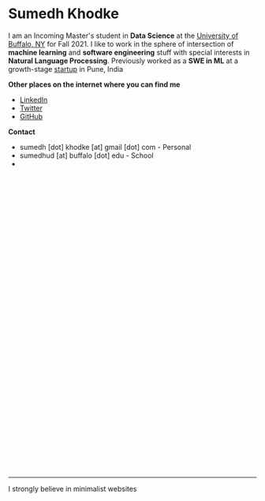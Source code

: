 # Sumedh Khodke 

I am an Incoming Master's student in **Data Science** at the [University of Buffalo, NY](https://www.buffalo.edu/) for Fall 2021.
I like to work in the sphere of intersection of **machine learning** and **software engineering** stuff with special interests in **Natural Language Processing**. 
Previously worked as a **SWE in ML** at a growth-stage [startup](https://www.rubiscape.io/) in Pune, India


**Other places on the internet where you can find me**
* [LinkedIn](https://www.linkedin.com/in/sumedhkhodke/)
* [Twitter](https://twitter.com/sumedh_khodke)
* [GitHub](https://github.com/sumedhkhodke) 


**Contact**
* sumedh [dot] khodke [at] gmail [dot] com - Personal
* sumedhud [at] buffalo [dot] edu - School
* <!-- Calendly inline widget begin --><div class="calendly-inline-widget" data-url="https://calendly.com/sumedhkhodke" style="min-width:320px;height:630px;"></div><script type="text/javascript" src="https://assets.calendly.com/assets/external/widget.js" async></script>
<!-- Calendly inline widget end -->


---------------------------------------------------------------------------

I strongly believe in minimalist websites

